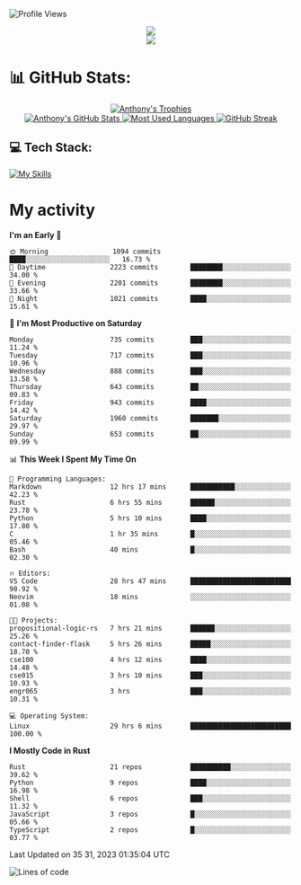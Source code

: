 
![Profile Views](https://komarev.com/ghpvc/?username=anthonymichaeltdm&label=Profile%20views&color=0e75b6&style=flat)

<!--profile banner-->
<div align="center">
  <img src="https://svg-banners.vercel.app/api?type=typeWriter&text1=Anthony%20Rubick&width=800&height=150" />
</div>

<!--profile views-->
<div align="center">
  <a href="https://u8views.com/github/AnthonyMichaelTDM">
    <img src="https://u8views.com/api/v1/github/profiles/68485672/views/day-week-month-total-count.svg">
  </a>
</div>

# 📊 GitHub Stats:

<!--trophies https://github.com/ryo-ma/github-profile-trophy -->
<div align="center"> 
  <a href="https://github.com/ryo-ma/github-profile-trophy">
    <picture>
      <source
        srcset="https://github-profile-trophy.vercel.app/?username=anthonymichaeltdm&theme=gitdimmed&no-frame=true&no-bg=true&column=-1"
        media="(prefers-color-scheme: dark)"
      />
      <source
        srcset="https://github-profile-trophy.vercel.app/?username=anthonymichaeltdm&theme=_____&no-frame=true&no-bg=true&column=-1"
        media="(prefers-color-scheme: light), (prefers-color-scheme: no-preference)"
      />
      <img src="https://github-profile-trophy.vercel.app/?username=anthonymichaeltdm&theme=gitdimmed&no-frame=true&no-bg=true&column=-1" alt="Anthony's Trophies" />
    </picture>
  </a>
</div>

<div align="center">
  <a href="https://github.com/anuraghazra/github-readme-stats">
    <picture>
      <source
        srcset="https://github-readme-stats.vercel.app/api?username=anthonymichaeltdm&show_icons=true&locale=en&theme=github_dark_dimmed&count_private=true&hide_border=true&include_all_commits=true"
        media="(prefers-color-scheme: dark)"
      />
      <source
        srcset="https://github-readme-stats.vercel.app/api?username=anthonymichaeltdm&show_icons=true&locale=en&theme=___&count_private=true&hide_border=true&include_all_commits=true"
        media="(prefers-color-scheme: light), (prefers-color-scheme: no-preference)"
      />
      <img src="https://github-readme-stats.vercel.app/api?username=anthonymichaeltdm&show_icons=true&locale=en&theme=github_dark_dimmed&count_private=true&hide_border=true&include_all_commits=true" alt="Anthony's GitHub Stats" />
    </picture>
  </a>
  
  <!--most used languages-->
  <a href="https://github.com/anuraghazra/github-readme-stats">
    <picture>
      <source
        srcset="https://github-readme-stats.vercel.app/api/top-langs?username=anthonymichaeltdm&show_icons=true&locale=en&layout=compact&theme=github_dark_dimmed&langs_count=8&count_private=true&size_weight=0.5&count_weight=0.5&hide_border=true"
        media="(prefers-color-scheme: dark)"
      />
      <source
        srcset="https://github-readme-stats.vercel.app/api/top-langs?username=anthonymichaeltdm&show_icons=true&locale=en&layout=compact&theme=____&langs_count=8&count_private=true&size_weight=0.5&count_weight=0.5&hide_border=true"
        media="(prefers-color-scheme: light), (prefers-color-scheme: no-preference)"
      />
      <img src="https://github-readme-stats.vercel.app/api/top-langs?username=anthonymichaeltdm&show_icons=true&locale=en&layout=compact&theme=github_dark_dimmed&langs_count=8&count_private=true&size_weight=0.5&count_weight=0.5&hide_border=true" alt="Most Used Languages" />
    </picture>
  </a>
  
  <!--streak https://git.io/streak-stats -->
  <a href="https://git.io/streak-stats">
    <picture>
      <source
        srcset="https://streak-stats.demolab.com?user=AnthonyMichaelTDM&theme=one-dark-pro&hide_border=true"
        media="(prefers-color-scheme: dark)"
      />
      <source
        srcset="https://streak-stats.demolab.com?user=AnthonyMichaelTDM&theme=_____&hide_border=true"
        media="(prefers-color-scheme: light), (prefers-color-scheme: no-preference)"
      />
      <img src="https://streak-stats.demolab.com?user=AnthonyMichaelTDM&theme=one-dark-pro&hide_border=true" alt="GitHub Streak" />
    </picture>
  </a>
</div>

<!--favorite languages and tools, and most used langs-->
## 💻 Tech Stack:

[![My Skills](https://skillicons.dev/icons?i=rust,actix,aws,github,githubactions,git,linux,bash,cpp,docker,java,latex,md,neovim,postgres,py,regex,vscode&theme=dark&perline=6)](https://skillicons.dev#gh-dark-mode-only)

# My activity

<!--START_SECTION:activity-->

<!--END_SECTION:activity-->

<!-- weekly activity https://github.com/AnthonyMichaelTDM/waka-readme-stats -->
<!--START_SECTION:waka-->
**I'm an Early 🐤** 

```text
🌞 Morning                1094 commits        ████░░░░░░░░░░░░░░░░░░░░░   16.73 % 
🌆 Daytime                2223 commits        ████████░░░░░░░░░░░░░░░░░   34.00 % 
🌃 Evening                2201 commits        ████████░░░░░░░░░░░░░░░░░   33.66 % 
🌙 Night                  1021 commits        ████░░░░░░░░░░░░░░░░░░░░░   15.61 % 
```
📅 **I'm Most Productive on Saturday** 

```text
Monday                   735 commits         ███░░░░░░░░░░░░░░░░░░░░░░   11.24 % 
Tuesday                  717 commits         ███░░░░░░░░░░░░░░░░░░░░░░   10.96 % 
Wednesday                888 commits         ███░░░░░░░░░░░░░░░░░░░░░░   13.58 % 
Thursday                 643 commits         ██░░░░░░░░░░░░░░░░░░░░░░░   09.83 % 
Friday                   943 commits         ████░░░░░░░░░░░░░░░░░░░░░   14.42 % 
Saturday                 1960 commits        ███████░░░░░░░░░░░░░░░░░░   29.97 % 
Sunday                   653 commits         ██░░░░░░░░░░░░░░░░░░░░░░░   09.99 % 
```


📊 **This Week I Spent My Time On** 

```text
💬 Programming Languages: 
Markdown                 12 hrs 17 mins      ███████████░░░░░░░░░░░░░░   42.23 % 
Rust                     6 hrs 55 mins       ██████░░░░░░░░░░░░░░░░░░░   23.78 % 
Python                   5 hrs 10 mins       ████░░░░░░░░░░░░░░░░░░░░░   17.80 % 
C                        1 hr 35 mins        █░░░░░░░░░░░░░░░░░░░░░░░░   05.46 % 
Bash                     40 mins             █░░░░░░░░░░░░░░░░░░░░░░░░   02.30 % 

🔥 Editors: 
VS Code                  28 hrs 47 mins      █████████████████████████   98.92 % 
Neovim                   18 mins             ░░░░░░░░░░░░░░░░░░░░░░░░░   01.08 % 

🐱‍💻 Projects: 
propositional-logic-rs   7 hrs 21 mins       ██████░░░░░░░░░░░░░░░░░░░   25.26 % 
contact-finder-flask     5 hrs 26 mins       █████░░░░░░░░░░░░░░░░░░░░   18.70 % 
cse100                   4 hrs 12 mins       ████░░░░░░░░░░░░░░░░░░░░░   14.48 % 
cse015                   3 hrs 10 mins       ███░░░░░░░░░░░░░░░░░░░░░░   10.93 % 
engr065                  3 hrs               ███░░░░░░░░░░░░░░░░░░░░░░   10.31 % 

💻 Operating System: 
Linux                    29 hrs 6 mins       █████████████████████████   100.00 % 
```

**I Mostly Code in Rust** 

```text
Rust                     21 repos            ██████████░░░░░░░░░░░░░░░   39.62 % 
Python                   9 repos             ████░░░░░░░░░░░░░░░░░░░░░   16.98 % 
Shell                    6 repos             ███░░░░░░░░░░░░░░░░░░░░░░   11.32 % 
JavaScript               3 repos             █░░░░░░░░░░░░░░░░░░░░░░░░   05.66 % 
TypeScript               2 repos             █░░░░░░░░░░░░░░░░░░░░░░░░   03.77 % 
```




 Last Updated on 35 31, 2023 01:35:04 UTC
<!--END_SECTION:waka-->

<!--START_SECTION:loc-->
![Lines of code](https://img.shields.io/badge/From%20Hello%20World%20I%27ve%20Written-14.5%20million%20lines%20of%20code-blue)


<!--END_SECTION:loc-->
